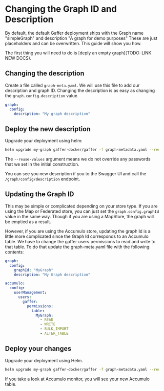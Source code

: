 # Changing the Graph ID and Description

By default, the default Gaffer deployment ships with the Graph name "simpleGraph" and description "A graph for demo purposes" These are just placeholders and can be overwritten. This guide will show you how.

The first thing you will need to do is [deply an empty graph](TODO: LINK NEW DOCS).

## Changing the description

Create a file called `graph-meta.yaml`. We will use this file to add our description and graph ID. Changing the description is as easy as changing the `graph.config.description` value.

```yaml
graph:
  config:
    description: "My graph description"
```

## Deploy the new description

Upgrade your deployment using helm:

```bash
helm upgrade my-graph gaffer-docker/gaffer -f graph-metadata.yaml --reuse-values
```

The `--reuse-values` argument means we do not override any passwords that we set in the initial construction.

You can see you new description if you to the Swagger UI and call the `/graph/config/description` endpoint.

## Updating the Graph ID

This may be simple or complicated depending on your store type. If you are using the Map or Federated store, you can just set the `graph.config.graphId` value in the same way. Though if you are using a MapStore, the graph will be emptied as a result.

However, if you are using the Accumulo store, updating the graph Id is a little more complicated since the Graph Id corresponds to an Accumulo table. We have to change the gaffer users permissions to read and write to that table. To do that update the graph-meta.yaml file with the following contents:

```yaml
graph:
  config:
    graphId: "MyGraph"
    description: "My Graph description"

accumulo:
  config:
    userManagement:
      users:
        gaffer:
          permissions:
            table:
              MyGraph:
                - READ
                - WRITE
                - BULK_IMPORT
                - ALTER_TABLE
```

## Deploy your changes

Upgrade your deployment using Helm.

```bash
helm upgrade my-graph gaffer-docker/gaffer -f graph-metadata.yaml --reuse-values
```

If you take a look at Accumulo monitor, you will see your new Accumulo table.
